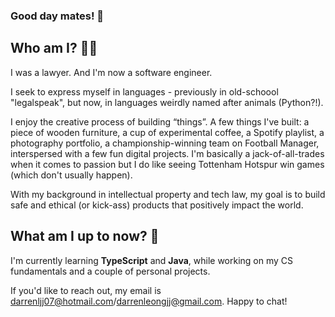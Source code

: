 ### Good day mates! 🫡

## Who am I? 🤙🏻

I was a lawyer. And I'm now a software engineer. 

I seek to express myself in languages - previously in old-schoool "legalspeak", but now, in languages weirdly named after animals (Python?!). 

I enjoy the creative process of building “things”. A few things I've built: a piece of wooden furniture, a cup of experimental coffee, a Spotify playlist, a photography portfolio, a championship-winning team on Football Manager, interspersed with a few fun digital projects. I'm basically a jack-of-all-trades when it comes to passion but I do like seeing Tottenham Hotspur win games (which don't usually happen). 

With my background in intellectual property and tech law, my goal is to build safe and ethical (or kick-ass) products that positively impact the world.

## What am I up to now? 🧐

I'm currently learning **TypeScript** and **Java**, while working on my CS fundamentals and a couple of personal projects. 

If you'd like to reach out, my email is darrenljj07@hotmail.com/darrenleongjj@gmail.com. Happy to chat!
